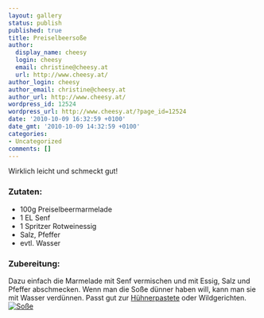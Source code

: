 ```yaml
---
layout: gallery
status: publish
published: true
title: Preiselbeersoße
author:
  display_name: cheesy
  login: cheesy
  email: christine@cheesy.at
  url: http://www.cheesy.at/
author_login: cheesy
author_email: christine@cheesy.at
author_url: http://www.cheesy.at/
wordpress_id: 12524
wordpress_url: http://www.cheesy.at/?page_id=12524
date: '2010-10-09 16:32:59 +0100'
date_gmt: '2010-10-09 14:32:59 +0100'
categories:
- Uncategorized
comments: []
---
```

<!--:de-->Wirklich leicht und schmeckt gut!
### Zutaten:
- 100g Preiselbeermarmelade
- 1 EL Senf
- 1 Spritzer Rotweinessig
- Salz, Pfeffer
- evtl. Wasser
### Zubereitung:
Dazu einfach die Marmelade mit Senf vermischen und mit Essig, Salz und Pfeffer abschmecken. Wenn man die Soße dünner haben will, kann man sie mit Wasser verdünnen. Passt gut zur [Hühnerpastete](http://www.cheesy.at/rezepte/vorspeisen/huhnerpastete/) oder Wildgerichten.
[![](http://www.cheesy.at/wp-content/uploads/2010/10/preiselbeersose/Soße-300x200.jpg "Soße")](http://www.cheesy.at/wp-content/uploads/2010/10/preiselbeersose/Soße.jpg)
<!--:-->
